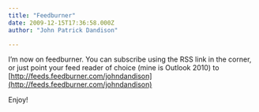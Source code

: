 ```yaml
---
title: "Feedburner"
date: 2009-12-15T17:36:58.000Z
author: "John Patrick Dandison"

---
```


I’m now on feedburner. You can subscribe using the RSS link in the corner, or just point your feed reader of choice (mine is Outlook 2010) to [http://feeds.feedburner.com/johndandison](http://feeds.feedburner.com/johndandison)

Enjoy!
